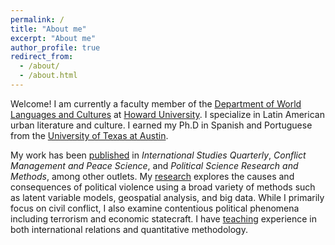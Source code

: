 ```yaml
---
permalink: /
title: "About me"
excerpt: "About me"
author_profile: true
redirect_from: 
  - /about/
  - /about.html
---
```


Welcome! I am currently a faculty member of the
[Department of World Languages and Cultures](https://wlc.howard.edu/) 
at [Howard University](https://howard.edu/). I specialize
in Latin American urban literature and culture. I earned my Ph.D in
Spanish and Portuguese from the
[University of Texas at Austin](https://liberalarts.utexas.edu/spanish/).

My work has been [published](publications) in
*International Studies Quarterly*, *Conflict Management and Peace Science*, and
*Political Science Research and Methods*, among other outlets.
My [research](research) explores the causes and consequences of political
violence using a broad variety of methods such as latent variable models,
geospatial analysis, and big data. While I primarily focus on civil conflict, I
also examine contentious political phenomena including terrorism and economic
statecraft. I have [teaching](teaching) experience in both international
relations and quantitative methodology.
